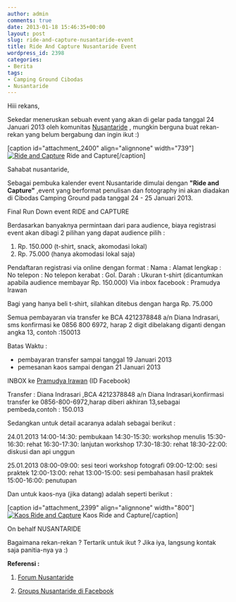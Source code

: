 ```yaml
---
author: admin
comments: true
date: 2013-01-18 15:46:35+00:00
layout: post
slug: ride-and-capture-nusantaride-event
title: Ride And Capture Nusantaride Event
wordpress_id: 2398
categories:
- Berita
tags:
- Camping Ground Cibodas
- Nusantaride
---
```


Hiii rekans,

Sekedar meneruskan sebuah event yang akan di gelar pada tanggal 24 Januari 2013 oleh komunitas [Nusantaride](http://www.nusantaride.com) , mungkin berguna buat rekan-rekan yang belum bergabung dan ingin ikut :)

[caption id="attachment_2400" align="alignnone" width="739"][![Ride and Capture](http://martinusadyh.web.id/wp-content/uploads/2013/01/RideandCapture.jpg)](http://martinusadyh.web.id/gallery/?album=4&gallery=3&pid=388) Ride and Capture[/caption]

Sahabat nusantaride,

Sebagai pembuka kalender event Nusantaride dimulai dengan **"Ride and Capture"** ,event yang berformat penulisan dan fotography ini akan diadakan di Cibodas Camping Ground pada tanggal 24 - 25 Januari 2013.

Final Run Down event RIDE and CAPTURE

Berdasarkan banyaknya permintaan dari para audience, biaya registrasi event akan dibagi 2 pilihan yang dapat audience pilih :

1. Rp. 150.000 (t-shirt, snack, akomodasi lokal)
2. Rp. 75.000 (hanya akomodasi lokal saja)

Pendaftaran registrasi via online dengan format :
Nama :
Alamat lengkap :
No telepon :
No telepon kerabat :
Gol. Darah :
Ukuran t-shirt (dicantumkan apabila audience membayar Rp. 150.000)
Via inbox facebook : Pramudya Irawan
<!-- more -->
Bagi yang hanya beli t-shirt, silahkan ditebus dengan harga Rp. 75.000

Semua pembayaran via transfer ke BCA 4212378848 a/n Diana Indrasari, sms konfirmasi ke 0856 800 6972, harap 2 digit dibelakang diganti dengan angka 13, contoh :150013

Batas Waktu :
- pembayaran transfer sampai tanggal 19 Januari 2013
- pemesanan kaos sampai dengan 21 Januari 2013

INBOX ke [Pramudya Irawan](https://www.facebook.com/pramudya.dillusion?group_id=147651798611077) (ID Facebook)

Transfer :
Diana Indrasari ,BCA 4212378848 a/n Diana Indrasari,konfirmasi transfer ke 0856-800-6972,harap diberi akhiran 13,sebagai pembeda,contoh : 150.013

Sedangkan untuk detail acaranya adalah sebagai berikut :

24.01.2013
14:00-14:30: pembukaan
14:30-15:30: workshop menulis
15:30-16:30: rehat
16:30-17:30: lanjutan workshop
17:30-18:30: rehat
18:30-22:00: diskusi dan api unggun

25.01.2013
08:00-09:00: sesi teori workshop fotografi
09:00-12:00: sesi praktek 
12:00-13:00: rehat
13:00-15:00: sesi pembahasan hasil praktek
15:00-16:00: penutupan

Dan untuk kaos-nya (jika datang) adalah seperti berikut :

[caption id="attachment_2399" align="alignnone" width="800"][![Kaos Ride and Capture](http://martinusadyh.web.id/wp-content/uploads/2013/01/KaosRideandCapture.jpg)](http://martinusadyh.web.id/gallery/?album=4&gallery=3&pid=387) Kaos Ride and Capture[/caption]

On behalf
NUSANTARIDE

Bagaimana rekan-rekan ? Tertarik untuk ikut ? Jika iya, langsung kontak saja panitia-nya ya :)

**Referensi :**




  1. [Forum Nusantaride](http://www.nusantaride.com/Forums)


  2. [Groups Nusantaride di Facebook](https://www.facebook.com/events/436396919767024/)


